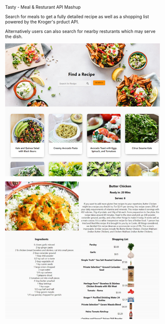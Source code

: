 Tasty - Meal & Resturant API Mashup

Search for meals to get a fully detailed recipe as well as a shopping list powered by the Kroger's prduct API. 

Alternatively users can also search for nearby resturants which may serve the dish.

![Screenshot](Screenshot_1.png)


![Screenshot](Screenshot_2.png)

